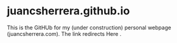 # juancsherrera.github.io
This is the GitHUb for my (under construction) personal webpage (juancsherrera.com). The link redirects Here .

